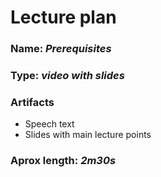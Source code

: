 # Lecture plan

### Name: _Prerequisites_
### Type: _video with slides_
### Artifacts
 * Speech text
 * Slides with main lecture points
### Aprox length: _2m30s_
